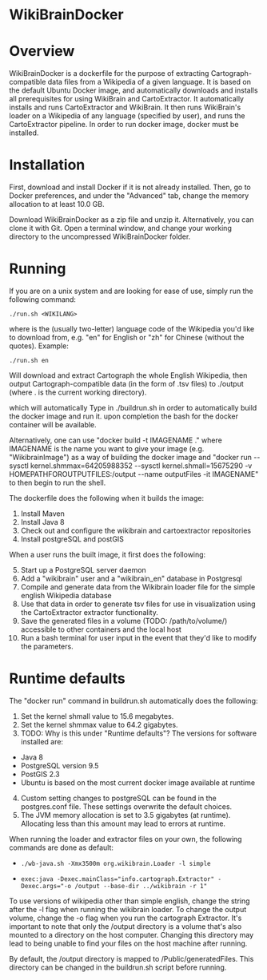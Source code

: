 # WikiBrainDocker

# Overview

WikiBrainDocker is a dockerfile for the purpose of extracting
Cartograph-compatible data files from a Wikipedia of a given language. It is
based on the default Ubuntu Docker image, and automatically downloads and
installs all prerequisites for using WikiBrain and CartoExtractor. It
automatically installs and runs CartoExtractor and WikiBrain.  It then runs
WikiBrain's loader on a Wikipedia of any language (specified by user), and runs
the CartoExtractor pipeline. In order to run docker image, docker must be
installed.

# Installation

First, download and install Docker if it is not already installed. Then, go to
Docker preferences, and under the "Advanced" tab, change the memory allocation
to at least 10.0 GB.

Download WikiBrainDocker as a zip file and unzip it. Alternatively, you can
clone it with Git. Open a terminal window, and change your working directory to
the uncompressed WikiBrainDocker folder.

# Running

If you are on a unix system and are looking for ease of use, simply run the
following command:

    ./run.sh <WIKILANG>

where <WIKILANG> is the (usually two-letter) language code of the Wikipedia
you'd like to download from, e.g. "en" for English or "zh" for Chinese (without
the quotes). Example:

    ./run.sh en

Will download and extract Cartograph the whole English Wikipedia, then output
Cartograph-compatible data (in the form of .tsv files) to ./output (where . is
the current working directory).

which will automatically
Type in ./buildrun.sh in order to automatically build the docker image and run
it. upon completion the bash for the docker container will be available. 

Alternatively, one can use "docker build -t IMAGENAME ." where IMAGENAME is the
name you want to give your image (e.g. "WikibrainImage") as a way of building
the docker image and "docker run --sysctl kernel.shmmax=64205988352 --sysctl
kernel.shmall=15675290 -v HOMEPATHFOROUTPUTFILES:/output --name outputFiles -it
IMAGENAME" to then begin to run the shell.

The dockerfile does the following when it builds the image:

1. Install Maven
2. Install Java 8
3. Check out and configure the wikibrain and cartoextractor repositories
4. Install postgreSQL and postGIS

When a user runs the built image, it first does the following:

5. Start up a PostgreSQL server daemon
5. Add a "wikibrain" user and a "wikibrain\_en" database in Postgresql
6. Compile and generate data from the Wikibrain loader file for the simple
   english Wikipedia database
7. Use that data in order to generate tsv files for use in visualization using
   the CartoExtractor extractor functionality.
8. Save the generated files in a volume (TODO: /path/to/volume/) accessible to
   other containers and the local host
9. Run a bash terminal for user input in the event that they'd like to modify
   the parameters.

# Runtime defaults 

The "docker run" command in buildrun.sh automatically does the following:
1. Set the kernel shmall value to 15.6 megabytes.
2. Set the kernel shmmax value to 64.2 gigabytes.
3. TODO: Why is this under "Runtime defaults"? The versions for software
   installed are: 
  - Java 8
  - PostgreSQL version 9.5
  - PostGIS 2.3
  - Ubuntu is based on the most current docker image available at runtime
4. Custom setting changes to postgreSQL can be found in the postgres.conf file.
   These settings overwrite the default choices.
5. The JVM memory allocation is set to 3.5 gigabytes (at runtime).
   Allocating less than this amount may lead to errors at runtime. 

When running the loader and extractor files on your own, the following commands
are done as default: 
-     ./wb-java.sh -Xmx3500m org.wikibrain.Loader -l simple
-     exec:java -Dexec.mainClass="info.cartograph.Extractor" -Dexec.args="-o /output --base-dir ../wikibrain -r 1"

To use versions of wikipedia other than simple english, change the string after
the -l flag when running the wikibrain loader.  To change the output volume,
change the -o flag when you run the cartograph Extractor. It's important to
note that only the /output directory is a volume that's also mounted to a
directory on the host computer. Changing this directory may lead to being
unable to find your files on the host machine after running. 

By default, the /output directory is mapped to /Public/generatedFiles. This
directory can be changed in the buildrun.sh script before running. 
